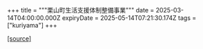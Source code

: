 +++
title = """栗山町生活支援体制整備事業"""
date = 2025-03-14T04:00:00.000Z
expiryDate = 2025-05-14T07:21:30.174Z
tags = ["kuriyama"]
+++


[[source]](https://www.town.kuriyama.hokkaido.jp/soshiki/43/30793.html)
